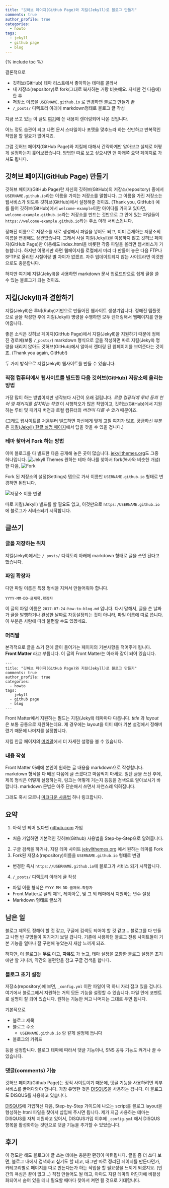 ```yaml
---
title: "깃허브 페이지(GitHub Page)와 지킬(Jekyll)로 블로그 만들기"
comments: true
author_profile: true
categories:
  - howto
tags:
  - jekyll
  - github page
  - blog
---
```

{% include toc %}

결론적으로
- 깃허브(GitHub) 테마 리스트에서 좋아하는 테마를 골라서
- 내 저장소(repository)로 fork(그대로 복사하는 거랑 비슷해요. 자세한 건 다음에)한 후
- 저장소 이름을 `USERNAME.github.io` 로 변경하면 블로그 만들기 끝
- `/_posts/` 디렉토리 아래에 markdown형태로 블로그 글 작성

지금 쓰고 있는 이 글도 [여기](https://raw.githubusercontent.com/inspired-edward/inspired-edward.github.io/master/_posts/2017-07-24-how-to-blog.md)에 쓴 내용이 렌더링되어 나온 것입니다.

어느 정도 습관이 되고 나면 문서 스타일이나 포맷을 맞추느라 하는 산만하고 반복적인 작업을 할 필요가 없어지죠.

그럼 깃허브 페이지(GitHub Page)와 지킬에 대해서 간략하게만 알아보고 실제로 어떻게 설정하는지 훑어보겠습니다. 방법만 따로 보고 싶으시면 맨 아래쪽 요약 페이지로 가셔도 됩니다.

깃허브 페이지(GitHub Page) 만들기
----------------------------

깃허브 페이지(GitHub Page)란 자신의 깃허브(GitHub)의 저장소(repository) 중에서 `USERNAME.github.io`라는 이름을 가지는 저장소를 말합니다.
그 이름을 가진 저장소는 웹서비스가 되도록 깃허브(GitHub)에서 설정해준 것이죠. (Thank you, GitHub!)
예를 들어 깃허브(GitHub)에서 `welcome-example`이란 아이디를 가지고 있다면, `welcome-example.github.io`라는 저장소를 만드는 것만으로 그 안에 있는 파일들이 `https://welcome-example.github.io`라는 주소 아래 서비스됩니다.

정해진 이름으로 저장소를 새로 생성해서 파일을 넣어도 되고, 이미 존재하는 저장소의 이름을 변경해도 상관없습니다.
그래서 사실 지킬(Jekyll)을 이용하지 않고 깃허브 페이지(GitHub Page)만 이용해도 index.html을 비롯한 각종 파일을 올리면 웹서비스가 가능합니다.
하지만 이렇게만 하면 웹페이지를 로컬에서 미리 다 만들어 놓은 다음 FTP나 SFTP로 올리던 시절이랑 별 차이가 없겠죠. 자주 업데이트되지 않는 사이트라면 이것만으로도 충분합니다.

하지만 여기에 지킬(Jekyll)을 사용하면 markdown 문서 업로드만으로 쉽게 글을 쓸 수 있는 블로그가 되는 것이죠.

지킬(Jekyll)과 결합하기
-------------------

지킬(Jekyll)은 루비(Ruby)기반으로 만들어진 웹사이트 생성기입니다. 정해진 템플릿으로 글을 작성한 후에 지킬(Jekyll) 명령을 수행하면 모두 렌더링해서 웹페이지를 만들어줍니다.

좋은 소식은 깃허브 페이지(GitHub Page)에서 지킬(Jekyll)을 지원하기 때문에 정해진 경로에(보통 `/_posts/`) markdown 형식으로 글을 작성하면 따로 지킬(Jekyll) 명령을 내리지 않아도 깃허브(GitHub)에서 알아서 렌더링 된 웹페이지를 보여준다는 것이죠. (Thank you again, GitHub!)

두 가지 방식으로 지킬(Jekyll) 웹사이트를 만들 수 있습니다.
### 직접 컴퓨터에서 웹사이트를 빌드한 다음 깃허브(GitHub) 저장소에 올리는 방법
가장 많이 하는 방법이지만 생각보다 시간이 오래 걸립니다. *로컬 컴퓨터에 루비 등의 언어 및 패키지를 설치하는 작업* 이 시행착오가 많은 작업이고, 깃허브(GitHub)에서 지원하는 루비 및 패키지 버전과 로컬 컴퓨터의 *버전이 다를 수 있기* 때문이죠.

(그래도 웹사이트를 처음부터 빌드하면 자신에게 맞게 고칠 여지가 많죠. 궁금하신 부분은 [지킬(Jekyll) 한글 설명 페이지](http://jekyllrb-ko.github.io/)에서 답을 찾을 수 있을 겁니다.)

### 테마 찾아서 Fork 하는 방법
이미 블로그를 다 빌드한 다음 공개해 놓은 곳이 많습니다. [jekyllthemes.org](http://jekyllthemes.org/)도 그중 하나입니다.
![Jekyll Themes](https://lh3.googleusercontent.com/8ox-i8KzoYo3i1KZFS5bvBi9eZeasGP6zP6ns6nlM4b1UL5QQYjzu3vS0CdvWABMBKDmScQfqbwI3ZRansQthAB_JZgGllDOgtntXDnf5u-C8TA8wRM7WTXxpnSXFEwCMPMEBHaeIDTt0HdxZxNv5_b7c7eVRCfCREVZm37Eu4p7rXS0pDICXszTmTBOCsS3afWtF4TNcMfHEXFUjl3S4AylqSQsqv76vQe0mB9J4K1VwYtGiBfFFuJQvKkaiQLIBsSzIsKXL4SmyFhgTEnNWcRG-O4kYWvFKzOmJBPPPX_LqpD5J7vFRwtu0SD0OTMberw2jOreDmCz_L5PlWcl-RFfW8K3FgHCbe8qqeTuwNKhiql1-QIkqMdhrwERfCJOHaca701lyLl_dH1oRohj1GbJ93-N9iVtERQzaukgAbrUMck9IS1TrB3E0zmMCbJhHItOX-I3RVGHsR3WUeghmNicCPRgFD8O9g0HlaA_DFkjnftllJddylGbZvVuWHacQPQw6ERrF7f2JJt-Tef_un2TGrNRJS_MHqQzdoAnU2MgQRGMebmPQm358iDXSoD9_J3vbNXN_oZI5vJWIjxcK8dZzt6cF2lHYB8hLi4wiyASpXn7Qk6kZqx2IXJeuim_D8i3wdyvzRg6R5GR3L9PaGRMRZqTR-tteDT4breA_7xG=w879-h514-no)
원하는 테마 하나를 찾아서 fork(복사와 비슷한 개념) 한 다음,
![Fork](https://lh3.googleusercontent.com/-hatD5rxwWGNnw0To73KlfEuRhdIDtebto1QFcjmuriL6sxkwlF19VPdT6J7PTN122bgyMqK-fHYLW0KbxfeoH4QPe3XZP4Ol1Z6UNjN5-kj94fU7OqBEWyVCwrGRWtHWUyByZU8D9ogaeoYgZtmCR0oxSB-VFN7jmNujESVd__Vx-1PKUv1NRU17awP_OdSsKYqT9BOJdn2EqtILZcjoV-VoG9cLBiXhmhdiglLy3hxdf-KecSq71f1-XT7BFJthjfDl52rmJHL-uAR-ZVpDgJ9naofAfNbWY55RBSgLdqWH1TI0HB9euO3Wk2Lkou2HlXSnGjuQqzTzx7fNMehsLCXaXQ13PhjGnhER3d4R8nOloVAnTzZGgmopF9GY5vFG1tn0e3rVnbCYjGHsQK9glwyM7QNvXhyh5dyHsM9TR8DZ7I2fnji28JqNkVTncTLUmjw3BA40DaLneptnuKKeNiDcKB0eA6lbBrNRY3xYQz3EfYUDlSbqU9257-5gfiJ2vi7Dh3uI3jUYsy7X0D82QOEe7Xec3Qvju1BHNoExU_BJfHKzP91vNduFWH7_B8IgD9ndefedIvKeCCMxW1WyMuOo2NxxX9FXzDAt7EFmQ-BGxd3yy8JLj-RM794L92SRJKPUgYyWqMer2Cp5L6nMuUVaV4YrIxdh2gyRIUS04Oy=w784-h146-no)

Fork 된 저장소의 설정(Settings) 탭으로 가서 이름만 `USERNAME.github.io` 형태로 변경하면 된답니다.

![저장소 이름 변경](https://lh3.googleusercontent.com/UYWM4RBmcI2_8lPpcZat75wDXqpwC9bBdZjEzX7BI1jANj3lyquABD1b9bXsv6XlkZ9H85Jzs_j5_h9Wfd5ay9DGoNoxx221MSTXMq6SjOmFA-VN51Q_fANsNA6Ee7xPwxO_VwkR1X2PSXoY6bytsnV_nPSZNQxrvAUfeD-WXzO3wjEFZ3xWiOUoPGK9QPkbEcfq-GgaubsOzN1V9rur9Ij9E0XQXFbTqVkt07tuHlVeCEQ79UnojM0p0EDXJPZJ-xmOvsnGC_G3THlI2eeDqjxEw2a0dzppxHyKXkfZFMgkCAb9g-aVe6qEiVXDDxeD0L5ECr-Kx8W_s4d5wJp4ULlgkLj9UK0_IrTXUSCWWOK6rMKLLTiXhMMp-w6COihKrUozm1mQqFECrDAPpsFkT24vWkTs_LJxgx4Elg20bPZDR0wRwGlxkuJH_A17egDG_mJOXPAEizVGBGCrJq4xFhp974jYHTgiyvIlRL1re4bg0EOBRyybTPfW-LB6s5uGTf9_NNR3NRd3zmG_Mdk6Rgbr0rsMwY2KB6GjprYve8MFAvMp-uQmS2KoUvAYFlMw2670az2zb72_4AoPwMV_n455BUcTaBeVovbkhohJ2Gk2oZdOnWQCLaCI6barza4WHFRF6c8of6mCoYvLTRAkIHOkxoiNPd-jIn2bmwGQ_suA=w738-h288-no)

따로 지킬(Jekyll) 빌드를 할 필요도 없고, 이것만으로 `https:/USERNAME.github.io`에 블로그가 서비스되기 시작합니다.

글쓰기
----

### 글을 저장하는 위치

지킬(Jekyll)에서는 `/_posts/` 디렉토리 아래에 markdown 형태로 글을 쓰면 된다고 했습니다.

### 파일 확장자
다만 파일 이름은 특정 형식을 지켜서 만들어줘야 합니다.

`YYYY-MM-DD-글제목.확장자`

이 글의 파일 이름은 `2017-07-24-how-to-blog.md` 입니다. 다시 말해서, 글을 쓴 날짜가 글을 발행하거나 완성한 날짜로 자동설정되는 것이 아니라, 파일 이름에 따로 씁니다. 이 부분은 사람에 따라 불편할 수도 있겠네요.

### 머리말
본격적으로 글을 쓰기 전에 글이 들어가는 페이지의 기본사항을 적어주게 됩니다. **Front Matter** 라고 부릅니다. 이 글의 Front Matter는 아래와 같이 되어 있습니다.
```
---
title: "깃허브 페이지(GitHub Page)와 지킬(Jekyll)로 블로그 만들기"
comments: true
author_profile: true
categories:
  - howto
tags:
  - jekyll
  - github page
  - blog
---
```
Front Matter에서 지원하는 필드는 지킬(Jekyll) 테마마다 다릅니다. *title* 과 *layout* 은 보통 공통으로 지원하는데요. 제 경우에는 layout을 이미 테마 기본 설정에서 정해버렸기 때문에 나머지를 설정합니다.

지킬 한글 페이지의 [머리말](http://jekyllrb-ko.github.io/docs/frontmatter/)에서 더 자세한 설명을 볼 수 있습니다.

### 내용 작성
Front Matter 아래에 본인이 원하는 글 내용을 markdown으로 작성합니다.
markdown 형식을 다 배운 다음에 글 쓰겠다고 마음먹지 마세요. 일단 글을 쓰신 후에, 제목 형식은 어떻게 설정하는지, 링크는 어떻게 거는지 등등을 검색으로 알아보시기 바랍니다. markdown 문법은 아주 단순해서 쓰면서 자연스레 익혀집니다.

그래도 혹시 모르니 [마크다운 사용법](https://gist.github.com/ihoneymon/652be052a0727ad59601) 하나 링크합니다.


요약
---

1. 아직 안 되어 있다면 [github.com](github.com) 가입
 - 처음 가입하면 기본적인 깃허브(Github) 사용법을 Step-by-Step으로 알려줍니다.
2. 구글 검색을 하거나, 지킬 테마 사이트 [jekyllthemes.org](jekyllthemes.org) 에서 원하는 테마를 Fork
3. Fork된 저장소(repository)이름을 `USERNAME.github.io` 형태로 변경
 - 변경한 즉시 `https://USERNAME.github.io`에 블로그가 서비스 되기 시작합니다.
4. `/_posts/` 디렉토리 아래에 글 작성
 - 파일 이름 형식은 `YYYY-MM-DD-글제목.확장자`
 - Front Matter로 글의 제목, 레이아웃, 및 그 외 테마에서 지원하는 변수 설정
 - Markdown 형태로 글쓰기

남은 일
-----

블로그 제목도 정해야 할 것 같고, 구글에 검색도 되어야 할 것 같고... 블로그를 다 만들고 나면 빈 구멍들이 여기저기 보일 겁니다. 기존에 사용하던 블로그 전용 사이트들이 기본 기능을 얼마나 잘 구현해 놓았는지 새삼 느끼게 되죠.

하지만, 이 블로그는 **무료** 이고, **자유도** 가 높고, 테마 설정을 포함한 블로그 설정은 초기에만 할 거니까, 약간의 불편함을 참고 구글 검색을 합니다.

### 블로그 초기 설정

저장소(repository)에 보면, `_config.yml` 이란 파일이 떡 하니 자리 잡고 있을 겁니다. 여기에서 블로그에서 지원하는 거의 모든 기능을 설정할 수 있습니다. 파일 안에 코멘트로 설명이 잘 되어 있습니다. 원하는 기능만 켜고 나머지는 그대로 두면 됩니다.

기본적으로
- 블로그 제목
- 블로그 주소
  - `USERNAME.github.io` 랑 같게 설정해 둡니다
- 블로그의 키워드

등을 설정합니다. 블로그 테마에 따라서 댓글 기능이나, SNS 공유 기능도 켜거나 끌 수 있습니다.

### 댓글(comments) 기능

깃허브 페이지(Github Page)는 정적 사이트이기 때문에, 댓글 기능을 사용하려면 외부서비스를 끌어다와야 합니다. 가장 유명한 것은 [DISQUS](https://disqus.com/)을 사용하는 겁니다. 이 블로그도 DISQUS를 사용하고 있습니다.

[DISQUS](https://disqus.com/)에 가입하신 다음, Step-by-Step 가이드에 나오는 script를 블로그 layout을 형성하는 html 파일을 찾아서 삽입해 주시면 됩니다. 제가 지금 사용하는 테마는 DISQUS를 자체 지원하고 있어서, DISQUS가입 이후에 `_config.yml` 에서 DISQUS항목을 활성화하는 것만으로 댓글 기능을 추가할 수 있었습니다.

후기
---

이 정도만 해도 블로그에 글 쓰는 데에는 충분한 환경이 마련됩니다. 글을 좀 더 쓰다 보면, 블로그 내에서 검색하고 싶기도 할 테고, 태그만 따로 정리된 페이지를 만든다던가, 카테고리별로 페이지를 따로 만든다든가 하는 작업을 할 필요성을 느끼게 되겠지요. (인간의 욕심은 끝이 없고...) 직접 만들어도 될 테고, 아마도 지킬 테마의 어딘가에 비활성화되어서 숨어 있을 테니 필요할 때마다 찾아서 켜면 될 것으로 기대합니다.

